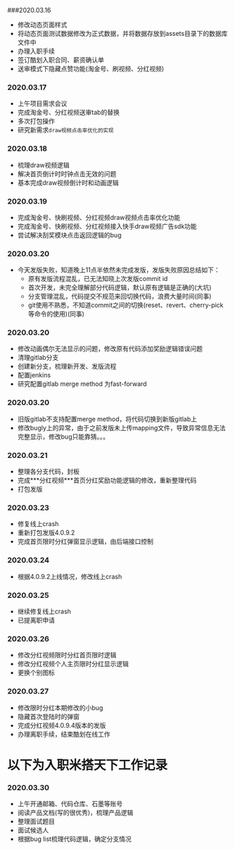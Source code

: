 ###2020.03.16

- 修改动态页面样式
- 将动态页面测试数据修改为正式数据，并将数据存放到assets目录下的数据库文件中
- 办理入职手续
- 签订酷划入职合同、薪资确认单
- 送审模式下隐藏点赞功能(淘金号、刷视频、分红视频)

### 2020.03.17

- 上午项目需求会议
- 完成淘金号、分红视频送审tab的替换
- 多次打包操作
- 研究新需求`draw视频点击率优化的实现`

### 2020.03.18

- 梳理draw视频逻辑
- 解决首页倒计时时钟点击无效的问题
- 基本完成draw视频倒计时和动画逻辑

### 2020.03.19

- 完成淘金号、快刷视频、分红视频draw视频点击率优化功能
- 完成淘金号、快刷视频、分红视频接入快手draw视频广告sdk功能
- 尝试解决刮奖模块点击返回逻辑的bug

### 2020.03.20

- 今天发版失败，知道晚上11点半依然未完成发版，发版失败原因总结如下：
  - 原有发版流程混乱，已无法知晓上次发版commit id
  - 首次开发，未完全理解部分代码逻辑，默认原有逻辑是正确的(大坑)
  - 分支管理混乱，代码提交不规范来回切换代码，浪费大量时间(同事)
  - git使用不熟悉，不知道commit之间的切换(reset、revert、cherry-pick等命令的使用)(同事)

### 2020.03.20

- 修改动画偶尔无法显示的问题，修改原有代码添加奖励逻辑错误问题
- 清理gitlab分支
- 创建新分支，梳理新开发、发版流程
- 配置jenkins
- 研究配置gitlab merge method 为fast-forward

### 2020.03.20

- 旧版gitlab不支持配置merge method，将代码切换到新版gitlab上
- 修改bugly上的异常，由于之前发版未上传mapping文件，导致异常信息无法完整显示，修改bug只能靠猜。。。

### 2020.03.21

- 整理各分支代码，封板
- 完成***分红视频​***首页分红奖励功能逻辑的修改，重新整理代码
- 打包发版

### 2020.03.23

- 修复线上crash
- 重新打包发版4.0.9.2
- 完成首页限时分红弹窗显示逻辑，由后端接口控制

### 2020.03.24

- 根据4.0.9.2上线情况，修改线上crash

### 2020.03.25

- 继续修复线上crash
- 已提离职申请

### 2020.03.26

- 修改分红视频限时分红首页限时逻辑
- 修改分红视频个人主页限时分红显示逻辑
- 更换个别图标

### 2020.03.27

- 修改限时分红本期修改的小bug
- 隐藏首次登陆时的弹窗
- 完成分红视频4.0.9.4版本的发版
- 办理离职手续，结束酷划在线工作



# 以下为入职米搭天下工作记录

### 2020.03.30

- 上午开通邮箱、代码仓库、石墨等账号
- 阅读产品文档(写的很优秀)，梳理产品逻辑
- 整理面试题目
- 面试候选人
- 根据bug list梳理代码逻辑，确定分支情况